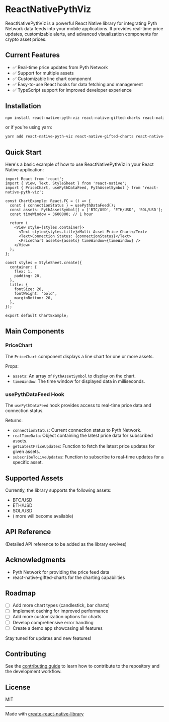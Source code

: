 # ReactNativePythViz

ReactNativePythViz is a powerful React Native library for integrating Pyth Network data feeds into your mobile applications. It provides real-time price updates, customizable alerts, and advanced visualization components for crypto asset prices.


## Current Features

- ✅ Real-time price updates from Pyth Network
- ✅ Support for multiple assets
- ✅ Customizable line chart component
- ✅ Easy-to-use React hooks for data fetching and management
- ✅ TypeScript support for improved developer experience

## Installation

```bash
npm install react-native-pyth-viz react-native-gifted-charts react-native-linear-gradient
```

or if you're using yarn:

```bash
yarn add react-native-pyth-viz react-native-gifted-charts react-native-linear-gradient
```

## Quick Start

Here's a basic example of how to use ReactNativePythViz in your React Native application:

```tsx
import React from 'react';
import { View, Text, StyleSheet } from 'react-native';
import { PriceChart, usePythDataFeed, PythAssetSymbol } from 'react-native-pyth-viz';

const ChartExample: React.FC = () => {
  const { connectionStatus } = usePythDataFeed();
  const assets: PythAssetSymbol[] = ['BTC/USD', 'ETH/USD', 'SOL/USD'];
  const timeWindow = 3600000; // 1 hour

  return (
    <View style={styles.container}>
      <Text style={styles.title}>Multi-Asset Price Chart</Text>
      <Text>Connection Status: {connectionStatus}</Text>
      <PriceChart assets={assets} timeWindow={timeWindow} />
    </View>
  );
};

const styles = StyleSheet.create({
  container: {
    flex: 1,
    padding: 20,
  },
  title: {
    fontSize: 20,
    fontWeight: 'bold',
    marginBottom: 20,
  },
});

export default ChartExample;
```

## Main Components

### PriceChart

The `PriceChart` component displays a line chart for one or more assets.

Props:
- `assets`: An array of `PythAssetSymbol` to display on the chart.
- `timeWindow`: The time window for displayed data in milliseconds.

### usePythDataFeed Hook

The `usePythDataFeed` hook provides access to real-time price data and connection status.

Returns:
- `connectionStatus`: Current connection status to Pyth Network.
- `realTimeData`: Object containing the latest price data for subscribed assets.
- `getLatestPriceUpdates`: Function to fetch the latest price updates for given assets.
- `subscribeToLiveUpdates`: Function to subscribe to real-time updates for a specific asset.

## Supported Assets

Currently, the library supports the following assets:
- BTC/USD
- ETH/USD
- SOL/USD
- ( more will become available)

## API Reference

(Detailed API reference to be added as the library evolves)

## Acknowledgments

- Pyth Network for providing the price feed data
- react-native-gifted-charts for the charting capabilities

## Roadmap

- [ ] Add more chart types (candlestick, bar charts)
- [ ] Implement caching for improved performance
- [ ] Add more customization options for charts
- [ ] Develop comprehensive error handling
- [ ] Create a demo app showcasing all features

Stay tuned for updates and new features!


## Contributing

See the [contributing guide](CONTRIBUTING.md) to learn how to contribute to the repository and the development workflow.

## License

MIT

---

Made with [create-react-native-library](https://github.com/callstack/react-native-builder-bob)
